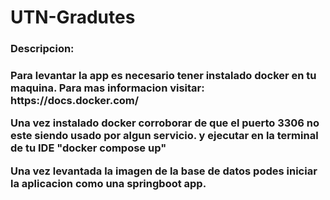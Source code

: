 <h1>UTN-Gradutes</h1>

<h3>Descripcion:<h3>
<p>Para levantar la app es necesario tener instalado docker en tu maquina. Para mas informacion visitar: https://docs.docker.com/</p>
<p>Una vez instalado docker corroborar de que el puerto 3306 no este siendo usado por algun servicio. y ejecutar en la terminal de tu IDE "docker compose up"</p>
<p>Una vez levantada la imagen de la base de datos podes iniciar la aplicacion como una springboot app.</p>